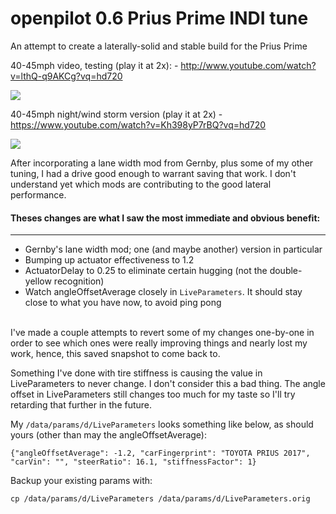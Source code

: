 
openpilot 0.6 Prius Prime INDI tune
======

An attempt to create a laterally-solid and stable build for the Prius Prime

40-45mph video, testing (play it at 2x): - http://www.youtube.com/watch?v=lthQ-q9AKCg?vq=hd720

[![](http://img.youtube.com/vi/lthQ-q9AKCg/0.jpg)](http://www.youtube.com/watch?v=lthQ-q9AKCg?vq=hd720 "40-45mph video, testing")

40-45mph night/wind storm version (play it at 2x) - https://www.youtube.com/watch?v=Kh398yP7rBQ?vq=hd720

[![](http://img.youtube.com/vi/Kh398yP7rBQ/0.jpg)](https://www.youtube.com/watch?v=Kh398yP7rBQ?vq=hd720 "40-45mph night/wind storm version")

After incorporating a lane width mod from Gernby, plus some of my other tuning, I had a drive good enough to warrant saving that work. I don't understand yet which mods are contributing to the good lateral performance.

#### Theses changes are what I saw the most immediate and obvious benefit:
---
 - Gernby's lane width mod; one (and maybe another) version in particular
 - Bumping up actuator effectiveness to 1.2
 - ActuatorDelay to 0.25 to eliminate certain hugging (not the double-yellow recognition)
 - Watch angleOffsetAverage closely in `LiveParameters`. It should stay close to what you have now, to avoid ping pong

<br/>
I've made a couple attempts to revert some of my changes one-by-one in order to see which ones were really improving things and nearly lost my work, hence, this saved snapshot to come back to.

Something I've done with tire stiffness is causing the value in LiveParameters to never change. I don't consider this a bad thing. The angle offset in LiveParameters still changes too much for my taste so I'll try retarding that further in the future.
 
 My `/data/params/d/LiveParameters` looks something like below, as should yours (other than may the angleOffsetAverage):
 
`{"angleOffsetAverage": -1.2, "carFingerprint": "TOYOTA PRIUS 2017", "carVin": "", "steerRatio": 16.1, "stiffnessFactor": 1}`

Backup your existing params with:

`cp /data/params/d/LiveParameters /data/params/d/LiveParameters.orig`
